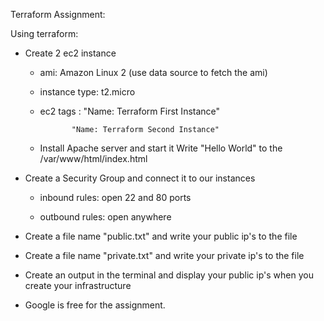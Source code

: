 Terraform Assignment: 

 Using terraform:

* Create 2 ec2 instance

   - ami: Amazon Linux 2 (use data source to fetch the ami)

   - instance type: t2.micro

   - ec2 tags : "Name: Terraform First Instance"

                "Name: Terraform Second Instance"

   - Install Apache server and start it Write "Hello World" to the /var/www/html/index.html

* Create a Security Group and connect it to our instances

   - inbound rules: open 22 and 80 ports

   - outbound rules: open anywhere

* Create a file name "public.txt" and write your public ip's to the file

* Create a file name "private.txt" and write your private ip's to the file

* Create an output in the terminal and display your public ip's when you create your infrastructure

* Google is free for the assignment.